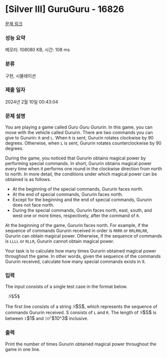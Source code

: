 # [Silver III] GuruGuru - 16826 

[문제 링크](https://www.acmicpc.net/problem/16826) 

### 성능 요약

메모리: 108080 KB, 시간: 108 ms

### 분류

구현, 시뮬레이션

### 제출 일자

2024년 2월 10일 00:43:04

### 문제 설명

<p>You are playing a game called <em>Guru Guru Gururin</em>. In this game, you can move with the vehicle called Gururin. There are two commands you can give to Gururin: <code>R</code> and <code>L</code>. When <code>R</code> is sent, Gururin rotates clockwise by 90 degrees. Otherwise, when <code>L</code> is sent, Gururin rotates counterclockwise by 90 degrees.</p>

<p>During the game, you noticed that Gururin obtains magical power by performing special commands. In short, Gururin obtains magical power every time when it performs one round in the clockwise direction from north to north. In more detail, the conditions under which magical power can be obtained is as follows.</p>

<ul>
	<li>At the beginning of the special commands, Gururin faces north.</li>
	<li>At the end of special commands, Gururin faces north.</li>
	<li>Except for the beginning and the end of special commands, Gururin does not face north.</li>
	<li>During the special commands, Gururin faces north, east, south, and west one or more times, respectively, after the command of <code>R</code>.</li>
</ul>

<p>At the beginning of the game, Gururin faces north. For example, if the sequence of commands Gururin received in order is <code>RRRR</code> or <code>RRLRRLRR</code>, Gururin can obtain magical power. Otherwise, if the sequence of commands is <code>LLLL</code> or <code>RLLR</code>, Gururin cannot obtain magical power.</p>

<p>Your task is to calculate how many times Gururin obtained magical power throughout the game. In other words, given the sequence of the commands Gururin received, calculate how many special commands exists in it.</p>

### 입력 

 <p>The input consists of a single test case in the format below.</p>

<pre class="mathjax"><mjx-container class="MathJax" jax="CHTML" style="font-size: 111.5%; position: relative;"> <mjx-math class="MJX-TEX" aria-hidden="true"><mjx-mi class="mjx-i"><mjx-c class="mjx-c1D446 TEX-I"></mjx-c></mjx-mi></mjx-math><mjx-assistive-mml unselectable="on" display="inline"><math xmlns="http://www.w3.org/1998/Math/MathML"><mi>S</mi></math></mjx-assistive-mml><span aria-hidden="true" class="no-mathjax mjx-copytext">$S$</span> </mjx-container></pre>

<p>The first line consists of a string <mjx-container class="MathJax" jax="CHTML" style="font-size: 109%; position: relative;"><mjx-math class="MJX-TEX" aria-hidden="true"><mjx-mi class="mjx-i"><mjx-c class="mjx-c1D446 TEX-I"></mjx-c></mjx-mi></mjx-math><mjx-assistive-mml unselectable="on" display="inline"><math xmlns="http://www.w3.org/1998/Math/MathML"><mi>S</mi></math></mjx-assistive-mml><span aria-hidden="true" class="no-mathjax mjx-copytext">$S$</span></mjx-container>, which represents the sequence of commands Gururin received. S consists of <code>L</code> and <code>R</code>. The length of <mjx-container class="MathJax" jax="CHTML" style="font-size: 109%; position: relative;"><mjx-math class="MJX-TEX" aria-hidden="true"><mjx-mi class="mjx-i"><mjx-c class="mjx-c1D446 TEX-I"></mjx-c></mjx-mi></mjx-math><mjx-assistive-mml unselectable="on" display="inline"><math xmlns="http://www.w3.org/1998/Math/MathML"><mi>S</mi></math></mjx-assistive-mml><span aria-hidden="true" class="no-mathjax mjx-copytext">$S$</span></mjx-container> is between <mjx-container class="MathJax" jax="CHTML" style="font-size: 109%; position: relative;"><mjx-math class="MJX-TEX" aria-hidden="true"><mjx-mn class="mjx-n"><mjx-c class="mjx-c31"></mjx-c></mjx-mn></mjx-math><mjx-assistive-mml unselectable="on" display="inline"><math xmlns="http://www.w3.org/1998/Math/MathML"><mn>1</mn></math></mjx-assistive-mml><span aria-hidden="true" class="no-mathjax mjx-copytext">$1$</span></mjx-container> and <mjx-container class="MathJax" jax="CHTML" style="font-size: 109%; position: relative;"><mjx-math class="MJX-TEX" aria-hidden="true"><mjx-msup><mjx-mn class="mjx-n"><mjx-c class="mjx-c31"></mjx-c><mjx-c class="mjx-c30"></mjx-c></mjx-mn><mjx-script style="vertical-align: 0.393em;"><mjx-mn class="mjx-n" size="s"><mjx-c class="mjx-c33"></mjx-c></mjx-mn></mjx-script></mjx-msup></mjx-math><mjx-assistive-mml unselectable="on" display="inline"><math xmlns="http://www.w3.org/1998/Math/MathML"><msup><mn>10</mn><mn>3</mn></msup></math></mjx-assistive-mml><span aria-hidden="true" class="no-mathjax mjx-copytext">$10^3$</span></mjx-container> inclusive.</p>

### 출력 

 <p>Print the number of times Gururin obtained magical power throughout the game in one line.</p>

